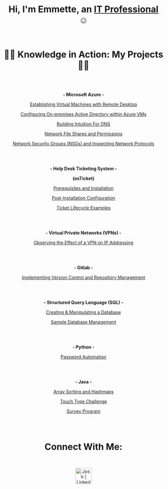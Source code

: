 <h1 align="center">Hi, I'm Emmette, an <a href="https://linkedin.com/in/emmette-quiambao-517a03231">IT Professional</a> ☺</h1>
<br>
<h1 align="center">👨‍💻 Knowledge in Action: My Projects 👨‍💻</h1>



<br>
<br>


<p align="center">
  <b>- Microsoft Azure -</b>
</p>

<p align="center">
  <a href="https://github.com/Emq17/Creating-Virtual-Machine-Azure">Establishing Virtual Machines with Remote Desktop</a>
</p>

<p align="center">
  <a href="https://github.com/NetProtect1/Configuring-On-premises-Active-Directory-within-Azure-VMs">Configuring On-premises Active Directory within Azure VMs</a>
</p>

<p align="center">
  <a href="https://github.com/Emq17/Building-Intuition-For-DNS">Building Intuition For DNS</a>
</p>

<p align="center">
  <a href="https://github.com/Emq17/Network-File-Shares-And-Permissions">Network File Shares and Permissions</a>
</p>

<p align="center">
  <a href="https://github.com/NetProtect1/Network-Security-Groups-and-Inspecting-Network-Protocols">Network Security Groups (NSGs) and Inspecting Network Protocols</a>
</p>



<br>
<br>


<p align="center">
  <b>- Help Desk Ticketing System -</b>
</p>
<p align="center">
  <b>(osTicket)</b>
</p>

 <p align="center">
  <a href="https://github.com/Emq17/osTicket-Prerequisites-and-Installation/tree/main">Prerequisites and Installation</a>
</p>

<p align="center">
  <a href="https://github.com/NetProtect1/osTicket-Post-Installation-Configuration">Post-Installation Configuration</a>
</p>

<p align="center">
  <a href="https://github.com/NetProtect1/osTicket-Ticket-Lifecycle-Examples">Ticket Lifecycle Examples</a>
</p>

<br>
<br>

<p align="center">
  <b>- Virtual Private Networks (VPNs) -</b>
</p>

<p align="center">
  <a href="https://github.com/Emq17/Observing-IP-Addresses-Through-ProtonVPN">Observing the Effect of a VPN on IP Addressing</a>
</p>

<br>
<br>


<p align="center">
  <b>- Gitlab -</b>
</p>

<p align="center">
  <a href="https://github.com/Emq17/Version-Control-Using-Git-for-Gitlab">Implementing Version Control and Repository Management</a>
</p>


<br>
<br>

<p align="center">
  <b>- Structured Query Language (SQL) -</b>
</p>

<p align="center">
  <a href="https://github.com/Emq17/Creating-And-Manipulating-A-Database/tree/main">Creating & Manipulating a Database</a>
</p>


<p align="center">
  <a href="https://github.com/Emq17/Sample-Database-Management/tree/main">Sample Database Management</a>
</p>


<br>
<br>


<p align="center">
  <b>- Python -</b>
</p>

<p align="center">
<a href="https://github.com/Emq17/Password-Automation/tree/main">Password Automation</a>
</p>
 

<br>
<br>


<p align="center">
  <b>- Java -</b>
</p>


<p align="center">
  <a href="https://github.com/Emq17/Array-Sorting-and-Hashmaps">Array Sorting and Hashmaps</a></b>
</p>


<p align="center">
  <a href="https://github.com/Emq17/Touch-Typing/tree/main">Touch Type Challenge</a>
</p>
 

<p align="center">
  <a href="https://github.com/Emq17/Survey-Program">Survey Program</a>
</p>




<br>
<br>
 

<h1 align="center">Connect With Me:</h1>

<br>

<p align="center">
  <a href="https://linkedin.com/in/emmetteq">
    <img alt="Josh | LinkedIn" width="50px" src="https://upload.wikimedia.org/wikipedia/commons/8/81/LinkedIn_icon.svg" />
  </a>
</p>



<!-- [<img align="left" alt="Josh | Instagram" width="22px" src="https://cdn.jsdelivr.net/npm/simple-icons@v3/icons/instagram.svg" />][instagram]

[instagram]: https://www.instagram.com/Josh -->


